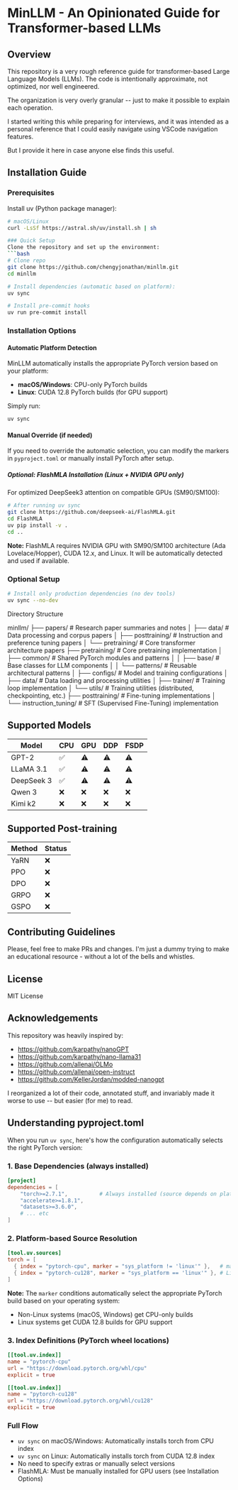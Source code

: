   # MinLLM - An Opinionated Guide for Transformer-based LLMs

  ## Overview

  This repository is a very rough reference guide for transformer-based Large Language Models (LLMs). The code is intentionally approximate, not optimized, nor well engineered.

  The organization is very overly granular -- just to make it possible to explain each operation.

  I started writing this while preparing for interviews, and it was intended as a personal reference that I could easily navigate using VSCode navigation features.

  But I provide it here in case anyone else finds this useful.

## Installation Guide

### Prerequisites

Install uv (Python package manager):
```bash
# macOS/Linux
curl -LsSf https://astral.sh/uv/install.sh | sh

### Quick Setup
Clone the repository and set up the environment:
```bash
# Clone repo
git clone https://github.com/chengyjonathan/minllm.git
cd minllm

# Install dependencies (automatic based on platform):
uv sync

# Install pre-commit hooks
uv run pre-commit install
```

### Installation Options

#### Automatic Platform Detection
MinLLM automatically installs the appropriate PyTorch version based on your platform:
- **macOS/Windows**: CPU-only PyTorch builds
- **Linux**: CUDA 12.8 PyTorch builds (for GPU support)

Simply run:
```bash
uv sync
```

#### Manual Override (if needed)
If you need to override the automatic selection, you can modify the markers in `pyproject.toml` or manually install PyTorch after setup.

##### Optional: FlashMLA Installation (Linux + NVIDIA GPU only)
For optimized DeepSeek3 attention on compatible GPUs (SM90/SM100):
```bash
# After running uv sync
git clone https://github.com/deepseek-ai/FlashMLA.git
cd FlashMLA
uv pip install -v .
cd ..
```
**Note:** FlashMLA requires NVIDIA GPU with SM90/SM100 architecture (Ada Lovelace/Hopper), CUDA 12.x, and Linux. It will be automatically detected and used if available.

### Optional Setup

```bash
# Install only production dependencies (no dev tools)
uv sync --no-dev
```

  Directory Structure

  minllm/
  ├── papers/              # Research paper summaries and notes
  │   ├── data/           # Data processing and corpus papers
  │   ├── posttraining/   # Instruction and preference tuning papers
  │   └── pretraining/    # Core transformer architecture papers
  ├── pretraining/        # Core pretraining implementation
  │   ├── common/         # Shared PyTorch modules and patterns
  │   │   ├── base/      # Base classes for LLM components
  │   │   └── patterns/  # Reusable architectural patterns
  │   ├── configs/       # Model and training configurations
  │   ├── data/          # Data loading and processing utilities
  │   ├── trainer/       # Training loop implementation
  │   └── utils/         # Training utilities (distributed, checkpointing, etc.)
  ├── posttraining/       # Fine-tuning implementations
  │   └── instruction_tuning/  # SFT (Supervised Fine-Tuning) implementation

## Supported Models

| Model | CPU | GPU | DDP | FSDP |
|-------|-----|-----|-----|------|
| GPT-2 | ✅ | ⚠️ | ⚠️ | ⚠️ |
| LLaMA 3.1 | ✅ | ⚠️ | ⚠️ | ⚠️ |
| DeepSeek 3 | ✅ | ⚠️ | ⚠️ | ⚠️ |
| Qwen 3 | ❌ | ❌ | ❌ | ❌ |
| Kimi k2 | ❌ | ❌ | ❌ | ❌ |

## Supported Post-training

| Method | Status |
|--------|--------|
| YaRN | ❌ |
| PPO | ❌ |
| DPO | ❌ |
| GRPO | ❌ |
| GSPO | ❌ |

## Contributing Guidelines

Please, feel free to make PRs and changes. I'm just a dummy trying to make an educational resource - without a lot of the bells and whistles.

## License

MIT License

## Acknowledgements

  This repository was heavily inspired by:

  - https://github.com/karpathy/nanoGPT
  - https://github.com/karpathy/nano-llama31
  - https://github.com/allenai/OLMo
  - https://github.com/allenai/open-instruct
  - https://github.com/KellerJordan/modded-nanogpt

I reorganized a lot of their code, annotated stuff, and invariably made it worse to use -- but easier (for me) to read.

## Understanding pyproject.toml

When you run `uv sync`, here's how the configuration automatically selects the right PyTorch version:

### 1. Base Dependencies (always installed)
```toml
[project]
dependencies = [
    "torch>=2.7.1",          # Always installed (source depends on platform)
    "accelerate>=1.8.1",
    "datasets>=3.6.0",
    # ... etc
]
```

### 2. Platform-based Source Resolution
```toml
[tool.uv.sources]
torch = [
  { index = "pytorch-cpu", marker = "sys_platform != 'linux'" },   # macOS/Windows
  { index = "pytorch-cu128", marker = "sys_platform == 'linux'" }, # Linux (GPU)
]
```
**Note:** The `marker` conditions automatically select the appropriate PyTorch build based on your operating system:
- Non-Linux systems (macOS, Windows) get CPU-only builds
- Linux systems get CUDA 12.8 builds for GPU support

### 3. Index Definitions (PyTorch wheel locations)
```toml
[[tool.uv.index]]
name = "pytorch-cpu"
url = "https://download.pytorch.org/whl/cpu"
explicit = true

[[tool.uv.index]]
name = "pytorch-cu128"
url = "https://download.pytorch.org/whl/cu128"
explicit = true
```

### Full Flow
- `uv sync` on macOS/Windows: Automatically installs torch from CPU index
- `uv sync` on Linux: Automatically installs torch from CUDA 12.8 index
- No need to specify extras or manually select versions
- FlashMLA: Must be manually installed for GPU users (see Installation Options)
